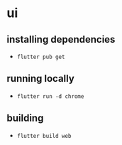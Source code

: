 # ui

## installing dependencies

- `flutter pub get`

## running locally

- `flutter run -d chrome`

## building

- `flutter build web`
